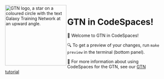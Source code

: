 <img src="./shared/images/GTNLogo1000.png" alt="GTN logo, a star on a coloured circle with the text Galaxy Training Network at an upward angle." width="200"  align="left" />

# GTN in CodeSpaces!


👋 Welcome to GTN in CodeSpaces!

🔍 To get a preview of your changes, run `make preview` in the terminal (bottom panel).

📝 For more information about using CodeSpaces for the GTN, see our [GTN tutorial](https://training.galaxyproject.org/topics/contributing/tutorials/running-codespaces/tutorial.html)



